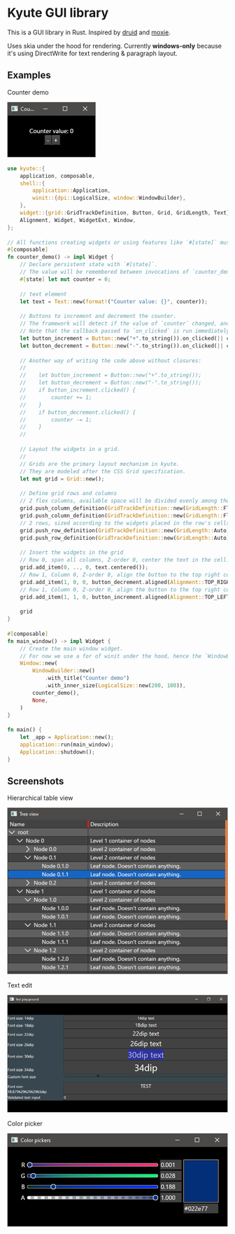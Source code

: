 Kyute GUI library
========================================

This is a GUI library in Rust. Inspired by [druid](https://github.com/linebender/druid) and [moxie](https://github.com/anp/moxie).

Uses skia under the hood for rendering.
Currently **windows-only** because it's using DirectWrite for text rendering & paragraph layout.

Examples
--------------------------

Counter demo

![Counter demo](docs/screenshots/counter.png)

```rust
use kyute::{
    application, composable,
    shell::{
        application::Application,
        winit::{dpi::LogicalSize, window::WindowBuilder},
    },
    widget::{grid::GridTrackDefinition, Button, Grid, GridLength, Text},
    Alignment, Widget, WidgetExt, Window,
};

// All functions creating widgets or using features like `#[state]` must be marked as `#[composable]`.
#[composable]
fn counter_demo() -> impl Widget {
    // Declare persistent state with `#[state]`.
    // The value will be remembered between invocations of `counter_demo` at the same position in the call tree.
    #[state] let mut counter = 0;

    // text element
    let text = Text::new(format!("Counter value: {}", counter));

    // Buttons to increment and decrement the counter.
    // The framework will detect if the value of `counter` changed, and will re-run the function if this is the case.
    // Note that the callback passed to `on_clicked` is run immediately, so you can borrow stuff from the surrounding scope.
    let button_increment = Button::new("+".to_string()).on_clicked(|| counter += 1);
    let button_decrement = Button::new("-".to_string()).on_clicked(|| counter -= 1);

    // Another way of writing the code above without closures:
    //
    //    let button_increment = Button::new("+".to_string());
    //    let button_decrement = Button::new("-".to_string());
    //    if button_increment.clicked() {
    //        counter += 1;
    //    }
    //    if button_decrement.clicked() {
    //        counter -= 1;
    //    }
    //

    // Layout the widgets in a grid.
    //
    // Grids are the primary layout mechanism in kyute.
    // They are modeled after the CSS Grid specification.
    let mut grid = Grid::new();

    // Define grid rows and columns
    // 2 flex columns, available space will be divided evenly among them
    grid.push_column_definition(GridTrackDefinition::new(GridLength::Flex(1.0)));
    grid.push_column_definition(GridTrackDefinition::new(GridLength::Flex(1.0)));
    // 2 rows, sized according to the widgets placed in the row's cells.
    grid.push_row_definition(GridTrackDefinition::new(GridLength::Auto));
    grid.push_row_definition(GridTrackDefinition::new(GridLength::Auto));

    // Insert the widgets in the grid
    // Row 0, span all columns, Z-order 0, center the text in the cell.
    grid.add_item(0, .., 0, text.centered());
    // Row 1, Column 0, Z-order 0, align the button to the top right corner of the cell.
    grid.add_item(1, 0, 0, button_decrement.aligned(Alignment::TOP_RIGHT));
    // Row 1, Column 0, Z-order 0, align the button to the top right corner of the cell.
    grid.add_item(1, 1, 0, button_increment.aligned(Alignment::TOP_LEFT));

    grid
}

#[composable]
fn main_window() -> impl Widget {
    // Create the main window widget.
    // For now we use a for of winit under the hood, hence the `WindowBuilder`.
    Window::new(
        WindowBuilder::new()
            .with_title("Counter demo")
            .with_inner_size(LogicalSize::new(200, 100)),
        counter_demo(),
        None,
    )
}

fn main() {
    let _app = Application::new();
    application::run(main_window);
    Application::shutdown();
}
```

Screenshots
--------------------------

Hierarchical table view

![](docs/screenshots/table.png)

Text edit

![](docs/screenshots/text_edit.png)

Color picker

![](docs/screenshots/color_picker.png)